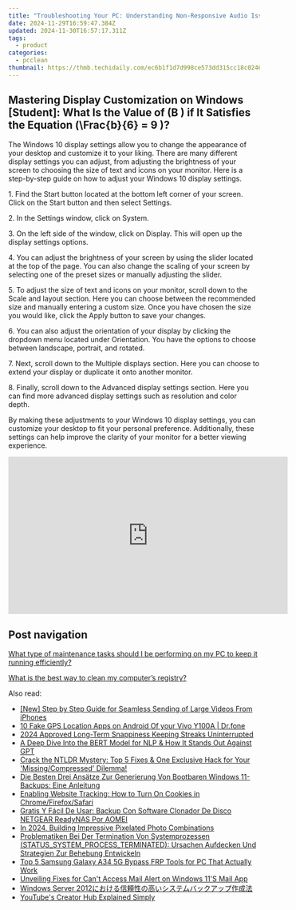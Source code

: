 ```yaml
---
title: "Troubleshooting Your PC: Understanding Non-Responsive Audio Issues Post-Restart - Expert Advice by YL Computing"
date: 2024-11-29T16:59:47.384Z
updated: 2024-11-30T16:57:17.311Z
tags:
  - product
categories:
  - pcclean
thumbnail: https://thmb.techidaily.com/ec6b1f1d7d998ce573dd315cc18c0246f2fda616f5f88137d905e138146bac2b.jpg
---
```


## Mastering Display Customization on Windows [Student]: What Is the Value of \(B \) if It Satisfies the Equation \(\Frac{b}{6} = 9 \)?

The Windows 10 display settings allow you to change the appearance of your desktop and customize it to your liking. There are many different display settings you can adjust, from adjusting the brightness of your screen to choosing the size of text and icons on your monitor. Here is a step-by-step guide on how to adjust your Windows 10 display settings. 

1\. Find the Start button located at the bottom left corner of your screen. Click on the Start button and then select Settings.

2\. In the Settings window, click on System.

3\. On the left side of the window, click on Display. This will open up the display settings options. 

4\. You can adjust the brightness of your screen by using the slider located at the top of the page. You can also change the scaling of your screen by selecting one of the preset sizes or manually adjusting the slider.

5\. To adjust the size of text and icons on your monitor, scroll down to the Scale and layout section. Here you can choose between the recommended size and manually entering a custom size. Once you have chosen the size you would like, click the Apply button to save your changes.

6\. You can also adjust the orientation of your display by clicking the dropdown menu located under Orientation. You have the options to choose between landscape, portrait, and rotated.

7\. Next, scroll down to the Multiple displays section. Here you can choose to extend your display or duplicate it onto another monitor.

8\. Finally, scroll down to the Advanced display settings section. Here you can find more advanced display settings such as resolution and color depth. 

By making these adjustments to your Windows 10 display settings, you can customize your desktop to fit your personal preference. Additionally, these settings can help improve the clarity of your monitor for a better viewing experience.

<!-- affiliate ads begin -->
<iframe width="560" height="315" src="https://www.youtube.com/embed/qv4Qm7kpeMs?si=9fv5SOS5a2DvixTK" title="YouTube video player" frameborder="0" allow="accelerometer; autoplay; clipboard-write; encrypted-media; gyroscope; picture-in-picture; web-share" referrerpolicy="strict-origin-when-cross-origin" allowfullscreen></iframe>
<!-- affiliate ads end -->

## Post navigation

[What type of maintenance tasks should I be performing on my PC to keep it running efficiently?](https://tools.techidaily.com/pcclean/products/)

[What is the best way to clean my computer’s registry?](https://tools.techidaily.com/pcclean/products/)

<ins class="adsbygoogle"
     style="display:block"
     data-ad-format="autorelaxed"
     data-ad-client="ca-pub-7571918770474297"
     data-ad-slot="1223367746"></ins>

<ins class="adsbygoogle"
     style="display:block"
     data-ad-client="ca-pub-7571918770474297"
     data-ad-slot="8358498916"
     data-ad-format="auto"
     data-full-width-responsive="true"></ins>

<span class="atpl-alsoreadstyle">Also read:</span>
<div><ul>
<li><a href="https://extra-support.techidaily.com/new-step-by-step-guide-for-seamless-sending-of-large-videos-from-iphones/"><u>[New] Step by Step Guide for Seamless Sending of Large Videos From iPhones</u></a></li>
<li><a href="https://android-location.techidaily.com/10-fake-gps-location-apps-on-android-of-your-vivo-y100a-drfone-by-drfone-virtual/"><u>10 Fake GPS Location Apps on Android Of your Vivo Y100A | Dr.fone</u></a></li>
<li><a href="https://snapchat-videos.techidaily.com/2024-approved-long-term-snappiness-keeping-streaks-uninterrupted/"><u>2024 Approved Long-Term Snappiness Keeping Streaks Uninterrupted</u></a></li>
<li><a href="https://tech-haven.techidaily.com/a-deep-dive-into-the-bert-model-for-nlp-and-how-it-stands-out-against-gpt/"><u>A Deep Dive Into the BERT Model for NLP & How It Stands Out Against GPT</u></a></li>
<li><a href="https://win-cloud.techidaily.com/crack-the-ntldr-mystery-top-5-fixes-and-one-exclusive-hack-for-your-missingcompressed-dilemma/"><u>Crack the NTLDR Mystery: Top 5 Fixes & One Exclusive Hack for Your 'Missing/Compressed' Dilemma!</u></a></li>
<li><a href="https://win-cloud.techidaily.com/die-besten-drei-ansatze-zur-generierung-von-bootbaren-windows-11-backups-eine-anleitung/"><u>Die Besten Drei Ansätze Zur Generierung Von Bootbaren Windows 11-Backups: Eine Anleitung</u></a></li>
<li><a href="https://techtrends.techidaily.com/enabling-website-tracking-how-to-turn-on-cookies-in-chromefirefoxsafari/"><u>Enabling Website Tracking: How to Turn On Cookies in Chrome/Firefox/Safari</u></a></li>
<li><a href="https://win-cloud.techidaily.com/gratis-y-facil-de-usar-backup-con-software-clonador-de-disco-netgear-readynas-por-aomei/"><u>Gratis Y Fácil De Usar: Backup Con Software Clonador De Disco NETGEAR ReadyNAS Por AOMEI</u></a></li>
<li><a href="https://article-posts.techidaily.com/in-2024-building-impressive-pixelated-photo-combinations/"><u>In 2024, Building Impressive Pixelated Photo Combinations</u></a></li>
<li><a href="https://win-cloud.techidaily.com/problematiken-bei-der-termination-von-systemprozessen-statussystemprocessterminated-ursachen-aufdecken-und-strategien-zur-behebung-entwickeln/"><u>Problematiken Bei Der Termination Von Systemprozessen (STATUS_SYSTEM_PROCESS_TERMINATED): Ursachen Aufdecken Und Strategien Zur Behebung Entwickeln</u></a></li>
<li><a href="https://android-frp.techidaily.com/top-5-samsung-galaxy-a34-5g-bypass-frp-tools-for-pc-that-actually-work-by-drfone-android/"><u>Top 5 Samsung Galaxy A34 5G Bypass FRP Tools for PC That Actually Work</u></a></li>
<li><a href="https://win11-tips.techidaily.com/unveiling-fixes-for-cant-access-mail-alert-on-windows-11s-mail-app/"><u>Unveiling Fixes for Can't Access Mail Alert on Windows 11'S Mail App</u></a></li>
<li><a href="https://win-cloud.techidaily.com/1728509433346-windows-server-2012/"><u>Windows Server 2012における信頼性の高いシステムバックアップ作成法</u></a></li>
<li><a href="https://youtube-clips.techidaily.com/youtubes-creator-hub-explained-simply/"><u>YouTube's Creator Hub Explained Simply</u></a></li>
</ul></div>


